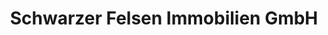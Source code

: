 ---
title: "Schwarzer Felsen Immobilien GmbH"
url: /klagenfurt-am-woerthersee/schwarzer-felsen-immobilien-gmbh/
shop: Immobilien
---
